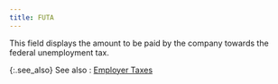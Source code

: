 ```yaml
---
title: FUTA
---
```



This field displays the amount to be paid by the company towards the federal unemployment tax.


{:.see_also}
See also
: [Employer Taxes]({{site.prl_baseurl}}/payroll-process/transaction-details/employer_taxes.html)
